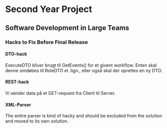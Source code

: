 Second Year Project
=====
Software Development in Large Teams
-----

### Hacks to Fix Before Final Release


#### DTO-hack
ExecuteDTO bliver brugt til GetEvents() for et givent workflow. 
Enten skal denne omdøbes til RoleDTO el. lign., eller også skal der oprettes en ny DTO. 

#### REST-hack
Vi sender data på et GET-request fra Client til Server. 

#### XML-Parser
The entire parser is kind of hacky and should be excluded from the solution and moved to its own solution. 
